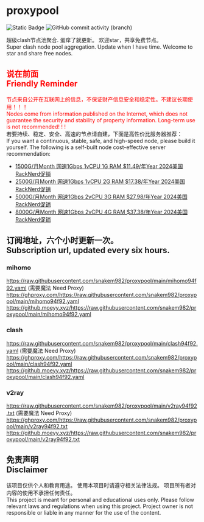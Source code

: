 # proxypool

![Static Badge](https://img.shields.io/badge/ss|ssr|vmess|vless|trojan-free-orange)
![GitHub commit activity (branch)](https://img.shields.io/github/commit-activity/w/snakem982/proxypool?color=DC52FC)


超级clash节点池聚合.
蛋痒了就更新。
欢迎star，共享免费节点。
<br/>
Super clash node pool aggregation.
Update when I have time.
Welcome to star and share free nodes.

## <font color="red">说在前面<br/>Friendly Reminder</font>
<font color="red">节点来自公开在互联网上的信息，不保证财产信息安全和稳定性。不建议长期使用！！！<br/>
Nodes come from information published on the Internet,
which does not guarantee the security and stability of property information.
Long-term use is not recommended! ! !</font><br/>
若要持续、稳定、安全、高速的节点请自建，下面是高性价比服务器推荐：<br/>
If you want a continuous, stable, safe, and high-speed node, please build it yourself.
The following is a self-built node cost-effective server recommendation:
- [1500G/月Month 网速1Gbps 1vCPU 1G RAM $11.49/年Year 2024美国RackNerd促销](https://my.racknerd.com/aff.php?aff=8613&pid=826 "2024美国RackNerd促销")
- [2500G/月Month 网速1Gbps 1vCPU 2G RAM $17.38/年Year 2024美国RackNerd促销](https://my.racknerd.com/aff.php?aff=8613&pid=827 "2024美国RackNerd促销")
- [5000G/月Month 网速1Gbps 2vCPU 3G RAM $27.98/年Year 2024美国RackNerd促销](https://my.racknerd.com/aff.php?aff=8613&pid=828 "2024美国RackNerd促销")
- [8000G/月Month 网速1Gbps 2vCPU 4G RAM $37.38/年Year 2024美国RackNerd促销](https://my.racknerd.com/aff.php?aff=8613&pid=829 "2024美国RackNerd促销")

## 订阅地址，六个小时更新一次。<br/>Subscription url, updated every six hours.
### mihomo
https://raw.githubusercontent.com/snakem982/proxypool/main/mihomo94f92.yaml  (需要魔法 Need Proxy)
https://ghproxy.com/https://raw.githubusercontent.com/snakem982/proxypool/main/mihomo94f92.yaml
https://github.moeyy.xyz/https://raw.githubusercontent.com/snakem982/proxypool/main/mihomo94f92.yaml
### clash
https://raw.githubusercontent.com/snakem982/proxypool/main/clash94f92.yaml  (需要魔法 Need Proxy)
https://ghproxy.com/https://raw.githubusercontent.com/snakem982/proxypool/main/clash94f92.yaml
https://github.moeyy.xyz/https://raw.githubusercontent.com/snakem982/proxypool/main/clash94f92.yaml
### v2ray
https://raw.githubusercontent.com/snakem982/proxypool/main/v2ray94f92.txt  (需要魔法 Need Proxy)
https://ghproxy.com/https://raw.githubusercontent.com/snakem982/proxypool/main/v2ray94f92.txt
https://github.moeyy.xyz/https://raw.githubusercontent.com/snakem982/proxypool/main/v2ray94f92.txt


## 免责声明 <br/>Disclaimer
该项目仅供个人和教育用途。
使用本项目时请遵守相关法律法规。
项目所有者对内容的使用不承担任何责任。
<br/>
This project is meant for personal and educational uses only.
Please follow relevant laws and regulations when using this project.
Project owner is not responsible or liable in any manner for the use of the content.
